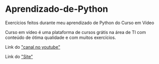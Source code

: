 # Aprendizado-de-Python
Exercícios feitos durante meu aprendizado de Python do Curso em Vídeo

Curso em vídeo é uma plataforma de cursos grátis na área de TI com conteúdo de ótima qualidade e com muitos exercícios. 

Link do <a href="https://www.youtube.com/channel/UCrWvhVmt0Qac3HgsjQK62FQ/">"canal no youtube"</a>

Link do <a href="https://www.cursoemvideo.com/">"Site"</a>
